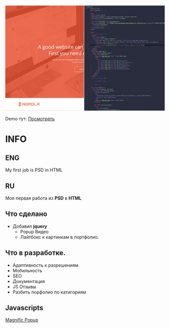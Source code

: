
![Промо Komola](https://github.com/ProProfit/Komola/blob/master/Promo.jpg?raw=true)

Demo тут: [Посмотреть](https://proprofit.github.io/Komola/)


# INFO

## ENG
 My first job is PSD in HTML


## RU
Моя первая работа из **PSD** в **HTML**

## Что сделано
* Добавил **jquery**
  * Popup Видео
  * Лайтбокс к картинкам в портфолио.


## Что в разработке.
* Адаптивность к разрешениям
* Мобильность
* SEO
* Документация
* JS Отзывы
* Разбить порфолио по катигориям



## Javascripts

 [Magnific Popup](https://github.com/dimsemenov/Magnific-Popup)
